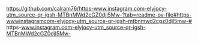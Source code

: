 https://github.com/calram76/https-www.instagram.com-elyjocy-utm_source-qr-igsh-MTBnMWd2cGZ0djl5Mw-?tab=readme-ov-file#https-wwwinstagramcom-elyjocy-utm_source-qr-igsh-mtbnmwd2cgz0djl5mw-# https-www.instagram.com-elyjocy-utm_source-qr-igsh-MTBnMWd2cGZ0djl5Mw-
